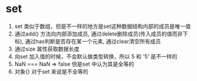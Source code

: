 # set
1. set 类似于数组，但是不一样的地方是set这种数据结构内部的成员是唯一值
2. 通过add() 方法向内部添加成员, 通过delete删除成员(传入成员的值而非下标), 通过has判断是否存在某一个元素, 通过clear清空所有成员
3. 通过size 属性获取数据长度
4. 向set 加入值的时候，不会默认做类型转换，所以 5 和 '5' 是不一样的
5. NaN === NaN => false  但是set 中认为其是全等的
6. 对象{} 对于set 来说是不全等的
